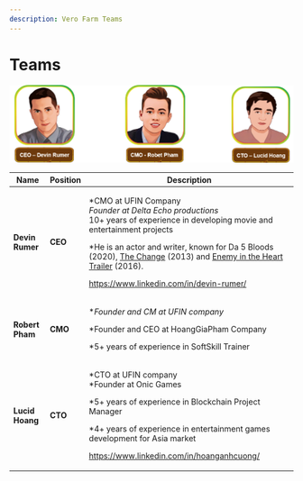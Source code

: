 ```yaml
---
description: Vero Farm Teams
---
```


# Teams

![](../.gitbook/assets/team-1-2-.png)

| Name                                    | Position | Description                                                                                                                                                                                                                                                                                                                                                                                                                                                                                                                |
| --------------------------------------- | -------- | -------------------------------------------------------------------------------------------------------------------------------------------------------------------------------------------------------------------------------------------------------------------------------------------------------------------------------------------------------------------------------------------------------------------------------------------------------------------------------------------------------------------------- |
| **Devin Rumer**                         | **CEO**  | <p>*CMO at UFIN Company<br>*Founder at  Delta Echo productions<br>* 10+ years of experience in developing movie and entertainment projects</p><p>*He is an actor and writer, known for Da 5 Bloods (2020), <a href="https://www.imdb.com/title/tt2672678?ref_=nmbio_mbio">The Change</a> (2013) and <a href="https://www.imdb.com/title/tt5980456?ref_=nmbio_mbio">Enemy in the Heart Trailer</a> (2016).</p><p></p><p><a href="https://www.linkedin.com/in/devin-rumer/">https://www.linkedin.com/in/devin-rumer/</a></p> |
| **Robert Pham**                         | **CMO**  | <p>*<em>Founder and CM at UFIN company</em> </p><p>*Founder and CEO at HoangGiaPham Company</p><p>*5+ years of experience in SoftSkill Trainer</p><p></p><p></p>                                                                                                                                                                                                                                                                                                                                                           |
| <p><strong>Lucid Hoang</strong><br></p> |  **CTO** | <p>*CTO at UFIN company<br>*Founder at Onic Games</p><p>*5+ years of experience in Blockchain Project Manager</p><p>*4+ years of experience in entertainment games development for Asia market</p><p></p><p><a href="https://www.linkedin.com/in/hoanganhcuong/">https://www.linkedin.com/in/hoanganhcuong/</a></p>                                                                                                                                                                                                        |
